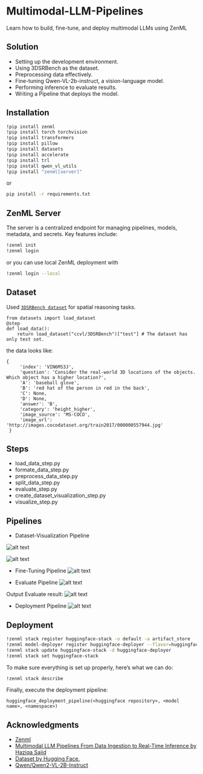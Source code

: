 # Multimodal-LLM-Pipelines
Learn how to build, fine-tune, and deploy multimodal LLMs using ZenML

## Solution
- Setting up the development environment.
- Using 3DSRBench as the dataset.
- Preprocessing data effectively.
- Fine-tuning Qwen-VL-2b-instruct, a vision-language model.
- Performing inference to evaluate results.
- Writing a Pipeline that deploys the model.

## Installation
```bash
!pip install zenml
!pip install torch torchvision
!pip install transformers
!pip install pillow
!pip install datasets
!pip install accelerate
!pip install trl
!pip install qwen_vl_utils
!pip install "zenml[server]"
```
or
```bash
pip install -r requirements.txt
```

## ZenML Server
The server is a centralized endpoint for managing pipelines, models, metadata, and secrets. Key features include:
```bash
!zenml init
!zenml login
```

or you can use local ZenML deployment with
```bash
!zenml login --local
```

## Dataset
Used [`3DSRBench dataset`](https://huggingface.co/datasets/ccvl/3DSRBench) for spatial reasoning tasks.
```
from datasets import load_dataset
@step
def load_data():
    return load_dataset("ccvl/3DSRBench")["test"] # The dataset has only test set.
```
the data looks like:
```
{
     'index': 'VIN6MS3J',
     'question': 'Consider the real-world 3D locations of the objects. Which object has a higher location?',
     'A': 'baseball glove',
     'B': 'red hat of the person in red in the back',
     'C': None,
     'D': None,
     'answer': 'B',
     'category': 'height_higher',
     'image_source': 'MS-COCO',
     'image_url': 'http://images.cocodataset.org/train2017/000000557944.jpg'
 }
```

## Steps
- load_data_step.py
- formate_data_step.py
- preprocess_data_step.py
- split_data_step.py
- evaluate_step.py
- create_dataset_visualization_step.py
- visualize_step.py

## Pipelines
- Dataset-Visualization Pipeline

![alt text](images/img_1.png "Dataset Visualization Pipeline")

![alt text](images/img_2.png "Visualization of the Dataset using ZenML")

- Fine-Tuning Pipeline
![alt text](images/img_3.png "DAG for the Fine-Tuning Pipeline")

- Evaluate Pipeline
![alt text](images/img_4.png "Evaluate Pipeline in ZenML")

Output Evaluate result:
![alt text](images/img_result.png "Evaluation Result of the Evaluate Pipeline")

- Deployment Pipeline
![alt text](images/img_5.png "The Newly Created Stack for Model Deployment")

## Deployment
```bash
!zenml stack register huggingface-stack -o default -a artifact_store
!zenml model-deployer register huggingface-deployer --flavor=huggingface --token=<token> --namespace=<namespace>
!zenml stack update huggingface-stack -d huggingface-deployer
!zenml stack set huggingface-stack
```

To make sure everything is set up properly, here’s what we can do:
```bash
!zenml stack describe
```

Finally, execute the deployment pipeline:
```
huggingface_deployment_pipeline(<huggingface repository>, <model name>, <namespace>)
```

## Acknowledgments
 - [Zenml](https://www.zenml.io/)
 - [Multimodal LLM Pipelines From Data Ingestion to Real-Time Inference by Haziqa Sajid](https://www.zenml.io/blog/multimodal-llm-pipelines-from-data-ingestion-to-real-time-inference)
 - [Dataset by Hugging Face.](https://huggingface.co/)
 - [Qwen/Qwen2-VL-2B-Instruct](https://huggingface.co/Qwen/Qwen2-VL-2B-Instruct)


